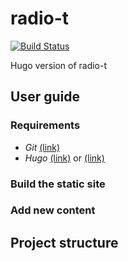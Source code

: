 # radio-t
[![Build Status](https://travis-ci.org/djbelyak/radio-t.svg?branch=master)](https://travis-ci.org/djbelyak/radio-t)

Hugo version of radio-t

## User guide

### Requirements

- _Git_ [(link)](https://git-scm.com/downloads)
- _Hugo_ [(link)](https://github.com/spf13/hugo/releases) or [(link)](http://gohugo.io/#action)

### Build the static site

### Add new content

## Project structure

